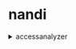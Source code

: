 # nandi


<details>

<summary>
accessanalyzer
</summary>

- <details><summary>apply-archive-rule</summary>

  * --analyzer-arn
  * --client-token

</details>

</details>


